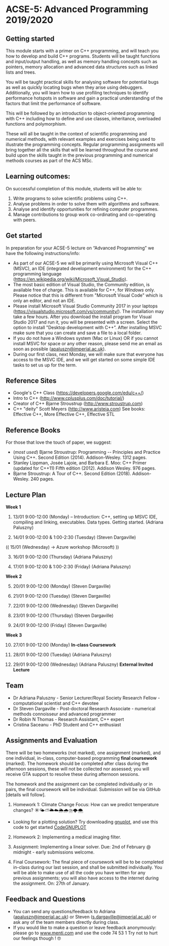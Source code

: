 # ACSE-5: Advanced Programming 2019/2020

## Getting started 
This module starts with a primer on C++ programming, and will teach you how to develop and build C++ programs. Students will be taught functions and input/output handling, as well as memory handling concepts such as pointers, memory allocation and advanced data structures such as linked lists and trees.

You will be taught practical skills for analysing software for potential bugs as well as quickly locating bugs when they arise using debuggers. Additionally, you will learn how to use profiling techniques to identify performance hotspots in software and gain a practical understanding of the factors that limit the performance of software.

This will be followed by an introduction to object-oriented programming with C++ including how to define and use classes, inheritance, overloaded functions and polymorphism.

These will all be taught in the context of scientific programming and numerical methods, with relevant examples and exercises being used to illustrate the programming concepts. Regular programming assignments will bring together all the skills that will be learned throughout the course and build upon the skills taught in the previous programming and numerical methods courses as part of the ACS MSc. 

## Learning outcomes:

On successful completion of this module, students will be able to:
1.	Write programs to solve scientific problems using C++.
2.	Analyse problems in order to solve them with algorithms and software.
3.	Analyse and identify opportunities for refining computer programmes.
4.	Manage contributions to group work co-ordinating and co-operating with peers.

## Get started

In preparation for your ACSE-5 lecture on “Advanced Programming” we have the following instructions/info:
- As part of our ACSE-5 we will be primarily using Microsoft Visual C++ (MSVC), an IDE (integrated development environment) for the C++ programming language (https://en.wikipedia.org/wiki/Microsoft_Visual_Studio). 
- The most basic edition of Visual Studio, the Community edition, is available free of charge. This is available for C++, for *Windows* only. Please notice that this is different from "Microsoft Visual Code" which is only an editor, and not an IDE.
- Please install Microsoft Visual Studio Community 2017 in your laptops (https://visualstudio.microsoft.com/vs/community/). The installation may take a few hours. After you download the install program for Visual Studio 2017 and run it, you will be presented with a screen. Select the option to install "Desktop development with C++”. After installing MSVC make sure that you can create and save a file to a local folder.
- If you do not have a Windows system (Mac or Linux) OR if you cannot install MSVC for space or any other reason, please send me an email as soon as possible (apaluszn@imperial.ac.uk).
- During our first class, next Monday, we will make sure that everyone has access to the MSVC IDE, and we will get started on some simple IDE tasks to set us up for the term. 

## Reference Sites

- Google's C++ Class (https://developers.google.com/edu/c++/)
- Intro to C++ (http://www.cplusplus.com/doc/tutorial/)
- Creator of C++ Bjarne Stroustrup (http://www.stroustrup.com)
- C++ "deity" Scott Meyers (http://www.aristeia.com) See books: Effective C++, More Effective C++, Effective STL

## Reference Books

For those that love the touch of paper, we suggest:
- (*most used*) Bjarne Stroustrup: Programming -- Principles and Practice Using C++. Second Edition (2014). Addison-Wesley. 1312 pages. 
- Stanley Lippman, Josée Lajoie, and Barbara E. Moo: C++ Primer (updated for C++11) Fifth edition (2012). Addison Wesley. 976 pages.
- Bjarne Stroustrup: A Tour of C++. Second Edition (2018). Addison-Wesley. 240 pages. 

## Lecture Plan 

**Week 1**

1. 13/01 9:00-12:00 (Monday) – Introduction: C++, setting up MSVC IDE, compiling and linking, executables. Data types. Getting started. (Adriana Paluszny)

2. 14/01 9:00-12:00 & 1:00-2:30 (Tuesday) (Steven Dargaville)

(( 15/01 (Wednesday) -> Azure workshop (Microsoft) ))

3. 16/01 9:00-12:00 (Thursday) (Adriana Paluszny)

4. 17/01 9:00-12:00 & 1:00-2:30 (Friday) (Adriana Paluszny)

**Week 2**

5. 20/01 9:00-12:00 (Monday) (Steven Dargaville)

6. 21/01 9:00-12:00 (Tuesday) (Steven Dargaville)

7. 22/01 9:00-12:00 (Wednesday) (Steven Dargaville)

8. 23/01 9:00-12:00 (Thursday) (Steven Dargaville)

9. 24/01 9:00-12:00 (Friday) (Steven Dargaville)

**Week 3**

10. 27/01 9:00-12:00 (Monday) **In-class Coursework**

11. 28/01 9:00-12:00 (Tuesday) (Adriana Paluszny)

12. 29/01 9:00-12:00 (Wednesday) (Adriana Paluszny) **External Invited Lecture**

## Team

- Dr Adriana Paluszny - Senior Lecturer/Royal Society Research Fellow - computational scientist and C++ devotee 
- Dr Steven Dargaville - Post-doctoral Research Associate - numerical methods connoisseur and advanced programmer
- Dr Robin N Thomas - Research Assistant, C++ expert
- Cristina Saceanu - PhD Student and C++ enthusiast

## Assignments and Evaluation

There will be two homeworks (not marked), one assignment (marked), and one individual, in-class, computer-based programming **final coursework** (marked). The homework should be completed after class during the afternoon sessions, these will not be collected nor assessed; you will receive GTA support to resolve these during afternoon sessions.

The homework and the assignment can be completed individually or in pairs, the final coursework will be individual. Submission will be via GitHub [details will follow].

1. Homework 1: Climate Change Focus: How can we predict temperature changes? ☀️🌤⛅️🌥☁️🌦🌧⛈🌩🌨
- Looking for a plotting solution? Try downloading [gnuplot](http://www.gnuplot.info), and use this code to get started [CodeGNUPLOT](10gnuplot.cpp)

2. Homework 2: Implementing a medical imaging filter. 

3. Assignment: Implementing a linear solver. Due: 2nd of February @ midnight - early submissions welcome.

4. Final Coursework: The final piece of coursework will be to be completed in-class during our last session, and shall be submitted individually. You will be able to make use of all the code you have written for any previous assignments; you will also have access to the internet during the assignment. On: 27th of January. 

## Feedback and Questions
- You can send any questions/feedback to Adriana (apaluszn@imperial.ac.uk) or Steven (s.dargaville@imperial.ac.uk) or ask any of the team members directly during class.
- If you would like to make a question or leave feedback anonymously: please go to www.menti.com and use the code 74 53 1
Try not to hurt our feelings though ! 🤓


